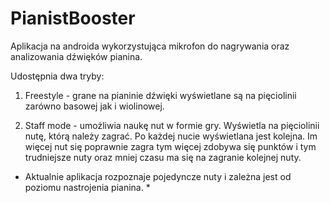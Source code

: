 # PianistBooster

Aplikacja na androida wykorzystująca mikrofon do nagrywania oraz analizowania dźwięków pianina.

Udostępnia dwa tryby:

1. Freestyle - grane na pianinie dźwięki wyświetlane są na pięciolinii zarówno basowej jak i wiolinowej.

2. Staff mode - umożliwia naukę nut w formie gry. Wyświetla na pięciolinii nutę, którą należy zagrać. Po każdej nucie wyświetlana jest kolejna. Im więcej nut się poprawnie zagra tym więcej zdobywa się punktów i tym trudniejsze nuty oraz mniej czasu ma się na zagranie kolejnej nuty.


* Aktualnie aplikacja rozpoznaje pojedyncze nuty i zależna jest od poziomu nastrojenia pianina. *
